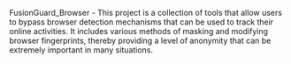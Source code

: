 FusionGuard_Browser - This project is a collection of tools that allow users to bypass browser detection mechanisms that can be used to track their online activities. It includes various methods of masking and modifying browser fingerprints, thereby providing a level of anonymity that can be extremely important in many situations.
